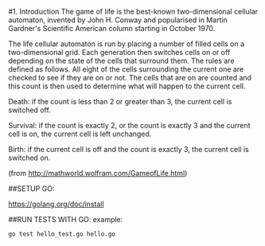 #1. Introduction
The game of life is the best-known two-dimensional cellular automaton, invented by John H. Conway and popularised in Martin Gardner's Scientific American column starting in October 1970.

The life cellular automaton is run by placing a number of filled cells on a two-dimensional grid. Each generation then switches cells on or off depending on the state of the cells that surround them. The rules are defined as follows. All eight of the cells surrounding the current one are checked to see if they are on or not. The cells that are on are counted and this count is then used to determine what will happen to the current cell.

Death: if the count is less than 2 or greater than 3, the current cell is switched off.

Survival: if the count is exactly 2, or the count is exactly 3 and the current cell is on, the current cell is left unchanged.

Birth: if the current cell is off and the count is exactly 3, the current cell is switched on.

(from http://mathworld.wolfram.com/GameofLife.html)


##SETUP GO:

https://golang.org/doc/install


##RUN TESTS WITH GO:
example: 
```
go test hello_test.go hello.go
```

